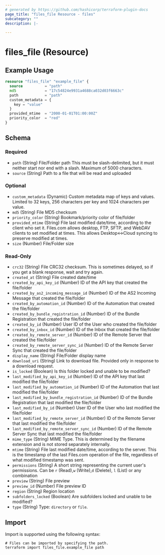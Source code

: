 ```yaml
---
# generated by https://github.com/hashicorp/terraform-plugin-docs
page_title: "files_file Resource - files"
subcategory: ""
description: |-
  
---
```


# files_file (Resource)



## Example Usage

```terraform
resource "files_file" "example_file" {
  source          = "path"
  md5             = "17c54824e9931a4688ca032d03f6663c"
  path            = "path"
  custom_metadata = {
    key = "value"
  }
  provided_mtime  = "2000-01-01T01:00:00Z"
  priority_color  = "red"
}
```

<!-- schema generated by tfplugindocs -->
## Schema

### Required

- `path` (String) File/Folder path This must be slash-delimited, but it must neither start nor end with a slash. Maximum of 5000 characters.
- `source` (String) Path to a file that will be read and uploaded

### Optional

- `custom_metadata` (Dynamic) Custom metadata map of keys and values. Limited to 32 keys, 256 characters per key and 1024 characters per value.
- `md5` (String) File MD5 checksum
- `priority_color` (String) Bookmark/priority color of file/folder
- `provided_mtime` (String) File last modified date/time, according to the client who set it.  Files.com allows desktop, FTP, SFTP, and WebDAV clients to set modified at times.  This allows Desktop<->Cloud syncing to preserve modified at times.
- `size` (Number) File/Folder size

### Read-Only

- `crc32` (String) File CRC32 checksum. This is sometimes delayed, so if you get a blank response, wait and try again.
- `created_at` (String) File created date/time
- `created_by_api_key_id` (Number) ID of the API key that created the file/folder
- `created_by_as2_incoming_message_id` (Number) ID of the AS2 Incoming Message that created the file/folder
- `created_by_automation_id` (Number) ID of the Automation that created the file/folder
- `created_by_bundle_registration_id` (Number) ID of the Bundle Registration that created the file/folder
- `created_by_id` (Number) User ID of the User who created the file/folder
- `created_by_inbox_id` (Number) ID of the Inbox that created the file/folder
- `created_by_remote_server_id` (Number) ID of the Remote Server that created the file/folder
- `created_by_remote_server_sync_id` (Number) ID of the Remote Server Sync that created the file/folder
- `display_name` (String) File/Folder display name
- `download_uri` (String) Link to download file. Provided only in response to a download request.
- `is_locked` (Boolean) Is this folder locked and unable to be modified?
- `last_modified_by_api_key_id` (Number) ID of the API key that last modified the file/folder
- `last_modified_by_automation_id` (Number) ID of the Automation that last modified the file/folder
- `last_modified_by_bundle_registration_id` (Number) ID of the Bundle Registration that last modified the file/folder
- `last_modified_by_id` (Number) User ID of the User who last modified the file/folder
- `last_modified_by_remote_server_id` (Number) ID of the Remote Server that last modified the file/folder
- `last_modified_by_remote_server_sync_id` (Number) ID of the Remote Server Sync that last modified the file/folder
- `mime_type` (String) MIME Type.  This is determined by the filename extension and is not stored separately internally.
- `mtime` (String) File last modified date/time, according to the server.  This is the timestamp of the last Files.com operation of the file, regardless of what modified timestamp was sent.
- `permissions` (String) A short string representing the current user's permissions.  Can be `r` (Read),`w` (Write),`d` (Delete), `l` (List) or any combination
- `preview` (String) File preview
- `preview_id` (Number) File preview ID
- `region` (String) Region location
- `subfolders_locked` (Boolean) Are subfolders locked and unable to be modified?
- `type` (String) Type: `directory` or `file`.

## Import

Import is supported using the following syntax:

```shell
# Files can be imported by specifying the path.
terraform import files_file.example_file path
```
